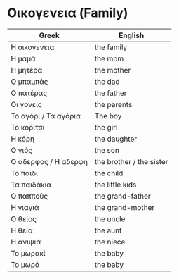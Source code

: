 # Οικογενεια (Family)

| Greek | English |
|--|--|
| Η οικογενεια | the family |
| H μαμά | the mom |
| Η μητέρα | the mother |
| Ο μπαμπάς | the dad |
| Ο πατέρας | the father |
| Οι γονεις | the parents |
| Το αγόρι / Τα αγόρια | The boy |
| Το κορίτσι | the girl |
| Η κόρη | the daughter |
| Ο γιός | the son |
| Ο αδερφος / Η αδερφη | the brother / the sister |
| Το παιδι | the child |
| Τα παιδάκια | the little kids |
| Ο παππούς | the grand-father |
| Η γιαγιά | the grand-mother |
| Ο θείος | the uncle |
| Η θεία | the aunt |
| Η ανιψια | the niece |
| Το μωρακί | the baby |
| Το μωρό | the baby |